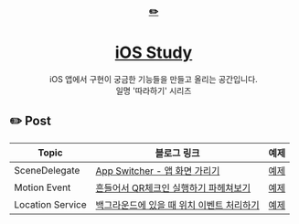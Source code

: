 <div align="center">
    <a href="https://editorjs.io/">
      <h3>✏️</h3>
        <h1>iOS Study</h1>
    </a>
  iOS 앱에서 구현이 궁금한 기능들을 만들고 올리는 공간입니다.<br>
  일명 '따라하기' 시리즈
</div>

## ✏️ Post 
| Topic | 블로그 링크 | 예제 |
|----------|--------|--------|
|SceneDelegate|[App Switcher - 앱 화면 가리기](https://hyesunzzang.tistory.com/234)|[예제](AppSwitcherTest)|
|Motion Event|[흔들어서 QR체크인 실행하기 파헤쳐보기](https://hyesunzzang.tistory.com/249)|[예제](ShakeTest)|
|Location Service|[백그라운드에 있을 때 위치 이벤트 처리하기](https://hyesunzzang.tistory.com/257)|[예제](NavigationApp)|
